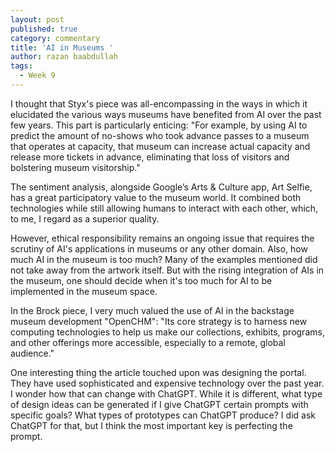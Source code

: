 ```yaml
---
layout: post
published: true
category: commentary
title: 'AI in Museums '
author: razan baabdullah
tags:
  - Week 9
---
```

I thought that Styx's piece was all-encompassing in the ways in which it elucidated the various ways museums have benefited from AI over the past few years. This part is particularly enticing: "For example, by using AI to predict the amount of no-shows who took advance passes to a museum that operates at capacity, that museum can increase actual capacity and release more tickets in advance, eliminating that loss of visitors and bolstering museum visitorship."

The sentiment analysis, alongside Google’s Arts & Culture app, Art Selfie, has a great participatory value to the museum world. It combined both technologies while still allowing humans to interact with each other, which, to me, I regard as a superior quality.

However, ethical responsibility remains an ongoing issue that requires the scrutiny of AI's applications in museums or any other domain. Also, how much AI in the museum is too much? Many of the examples mentioned did not take away from the artwork itself. But with the rising integration of AIs in the museum, one should decide when it's too much for AI to be implemented in the museum space. 

In the Brock piece, I very much valued the use of AI in the backstage museum development "OpenCHM": "Its core strategy is to harness new computing technologies to help us make our collections, exhibits, programs, and other offerings more accessible, especially to a remote, global audience."

One interesting thing the article touched upon was designing the portal. They have used sophisticated and expensive technology over the past year. I wonder how that can change with ChatGPT. While it is different, what type of design ideas can be generated if I give ChatGPT certain prompts with specific goals? What types of prototypes can ChatGPT produce? I did ask ChatGPT for that, but I think the most important key is perfecting the prompt. 